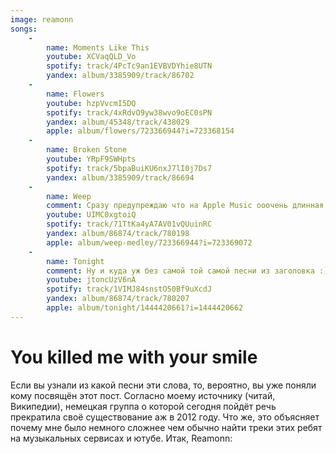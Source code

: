 ```yaml
---
image: reamonn
songs:
    -
        name: Moments Like This
        youtube: XCVaqQLD_Vo
        spotify: track/4PcTc9an1EVBVDYhie8UTN
        yandex: album/3385909/track/86702
    -
        name: Flowers
        youtube: hzpVvcmI5DQ
        spotify: track/4xRdvO9yw38wvo9oEC0sPN
        yandex: album/45348/track/438029
        apple: album/flowers/723366944?i=723368154
    -
        name: Broken Stone
        youtube: YRpF9SWHpts
        spotify: track/5bpaBuiKU6nxJ7lI0j7Ds7
        yandex: album/3385909/track/86694
    -
        name: Weep
        comment: Сразу предупреждаю что на Apple Music ооочень длинная версия.
        youtube: UIMC0xgtoiQ
        spotify: track/71TtKa4yA7AV01vQUuinRC
        yandex: album/86874/track/780198
        apple: album/weep-medley/723366944?i=723369072
    -
        name: Tonight
        comment: Ну и куда уж без самой той самой песни из заголовка :)
        youtube: jtoncUzV6nA
        spotify: track/1VIMJ84snstO50Bf9uXcdJ
        yandex: album/86874/track/780207
        apple: album/tonight/1444420661?i=1444420662
---
```

# You killed me with your smile

Если вы узнали из какой песни эти слова, то, вероятно, вы уже поняли кому посвящён этот пост.
Согласно моему источнику (читай, Википедии), немецкая группа о которой сегодня
пойдёт речь прекратила своё существование аж в 2012 году.
Что же, это объясняет почему мне было немного сложнее
чем обычно найти треки этих ребят на музыкальных сервисах и ютубе. Итак, Reamonn: